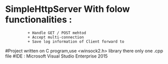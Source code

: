# SimpleHttpServer With folow functionalities :
              + Handle GET / POST mehtod
              + Accept multi-connection
              + Save log information of Client forward to

#Project written on C program,use <winsock2.h> library there only one .cpp file 
#IDE : Microsoft Visual Studio Enterprise 2015
